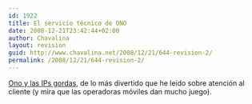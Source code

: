 ```yaml
---
id: 1922
title: El servicio técnico de ONO
date: 2008-12-21T23:42:44+02:00
author: Chavalina
layout: revision
guid: http://www.chavalina.net/2008/12/21/644-revision-2/
permalink: /2008/12/21/644-revision-2/
---
```

<a href="http://www.campanilla.info/index.php?p=318" target="_blank">Ono y las IPs gordas</a>, de lo más divertido que he le&iacute;do sobre atenci&oacute;n al cliente (y mira que las operadoras m&oacute;viles dan mucho juego).